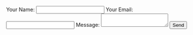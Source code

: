 <html>
  <head>
  </head>
  <body>
<form
  action="https://formspree.io/priteechaugule@gmail.com"
  method="POST"
>
  
  <label>
    Your Name:
    <input type="text" name="name">
  </label>
  <label>
    Your Email:
    <input type="email" name="_replyto">
  </label>
  <label>
    Message:
    <textarea name="message"></textarea>
  </label>
  <input type="submit" value="Send">
  <input type="hidden" name="_next" value="https://github.com/Pritee-c/form1/edit/master/README.md"/>
</form>
    </body>
      </html>
